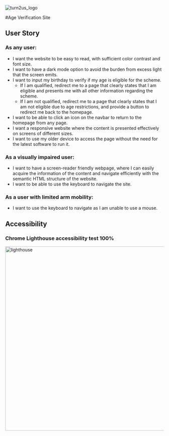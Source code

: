 
![turn2us_logo](https://github.com/Luciensday/age-verification-site/assets/128807685/f3edab1d-ee46-4cd8-9bee-cd14f0722aef)

#Age Verification Site

## User Story
### As any user:
- I want the website to be easy to read, with sufficient color contrast and font size.
- I want to have a dark mode option to avoid the burden from excess light that the screen emits.
- I want to input my birthday to verify if my age is eligible for the scheme.
  - If I am qualified, redirect me to a page that clearly states that I am eligible and presents me with all other information regarding the scheme.
  - If I am not qualified, redirect me to a page that clearly states that I am not eligible due to age restrictions, and provide a button to redirect me back to the homepage.
- I want to be able to click an icon on the navbar to return to the homepage from any page.
- I want a responsive website where the content is presented effectively on screens of different sizes.
- I want to use my older device to access the page without the need for the latest software to run it.


### As a visually impaired user:
- I want to have a screen-reader friendly webpage, where I can easily acquire the information of the content and navigate efficiently with the semantic HTML structure of the website.
- I want to be able to use the keyboard to navigate the site.

### As a user with limited arm mobility:
- I want to use the keyboard to navigate as I am unable to use a mouse.

## Accessibility 
### Chrome Lighthouse accessibility test 100%

<img width="586" alt="lighthouse" src="https://github.com/Luciensday/age-verification-site/assets/128807685/a4d849c2-bf75-4a03-ad56-3d412b8083bb">



